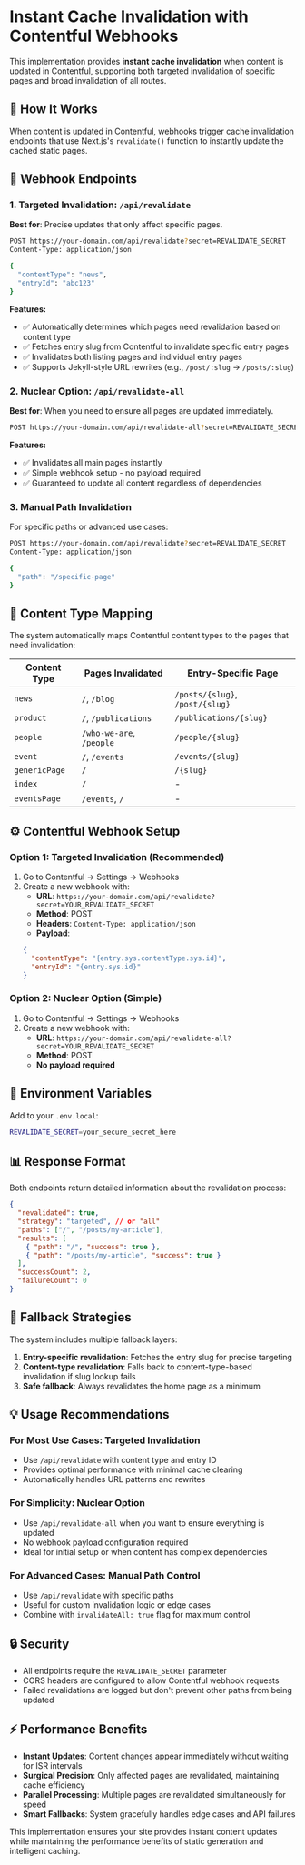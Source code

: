 # Instant Cache Invalidation with Contentful Webhooks

This implementation provides **instant cache invalidation** when content is updated in Contentful, supporting both targeted invalidation of specific pages and broad invalidation of all routes.

## 🚀 How It Works

When content is updated in Contentful, webhooks trigger cache invalidation endpoints that use Next.js's `revalidate()` function to instantly update the cached static pages.

## 📡 Webhook Endpoints

### 1. Targeted Invalidation: `/api/revalidate`

**Best for**: Precise updates that only affect specific pages.

```bash
POST https://your-domain.com/api/revalidate?secret=REVALIDATE_SECRET
Content-Type: application/json

{
  "contentType": "news",
  "entryId": "abc123"
}
```

**Features:**
- ✅ Automatically determines which pages need revalidation based on content type
- ✅ Fetches entry slug from Contentful to invalidate specific entry pages
- ✅ Invalidates both listing pages and individual entry pages
- ✅ Supports Jekyll-style URL rewrites (e.g., `/post/:slug` → `/posts/:slug`)

### 2. Nuclear Option: `/api/revalidate-all`

**Best for**: When you need to ensure all pages are updated immediately.

```bash
POST https://your-domain.com/api/revalidate-all?secret=REVALIDATE_SECRET
```

**Features:**
- ✅ Invalidates all main pages instantly
- ✅ Simple webhook setup - no payload required
- ✅ Guaranteed to update all content regardless of dependencies

### 3. Manual Path Invalidation

For specific paths or advanced use cases:

```bash
POST https://your-domain.com/api/revalidate?secret=REVALIDATE_SECRET
Content-Type: application/json

{
  "path": "/specific-page"
}
```

## 🎯 Content Type Mapping

The system automatically maps Contentful content types to the pages that need invalidation:

| Content Type | Pages Invalidated | Entry-Specific Page |
|-------------|------------------|-------------------|
| `news` | `/`, `/blog` | `/posts/{slug}`, `/post/{slug}` |
| `product` | `/`, `/publications` | `/publications/{slug}` |
| `people` | `/who-we-are`, `/people` | `/people/{slug}` |
| `event` | `/`, `/events` | `/events/{slug}` |
| `genericPage` | `/` | `/{slug}` |
| `index` | `/` | - |
| `eventsPage` | `/events`, `/` | - |

## ⚙️ Contentful Webhook Setup

### Option 1: Targeted Invalidation (Recommended)

1. Go to Contentful → Settings → Webhooks
2. Create a new webhook with:
   - **URL**: `https://your-domain.com/api/revalidate?secret=YOUR_REVALIDATE_SECRET`
   - **Method**: POST
   - **Headers**: `Content-Type: application/json`
   - **Payload**: 
   ```json
   {
     "contentType": "{entry.sys.contentType.sys.id}",
     "entryId": "{entry.sys.id}"
   }
   ```

### Option 2: Nuclear Option (Simple)

1. Go to Contentful → Settings → Webhooks
2. Create a new webhook with:
   - **URL**: `https://your-domain.com/api/revalidate-all?secret=YOUR_REVALIDATE_SECRET`
   - **Method**: POST
   - **No payload required**

## 🔧 Environment Variables

Add to your `.env.local`:

```bash
REVALIDATE_SECRET=your_secure_secret_here
```

## 📊 Response Format

Both endpoints return detailed information about the revalidation process:

```json
{
  "revalidated": true,
  "strategy": "targeted", // or "all"
  "paths": ["/", "/posts/my-article"],
  "results": [
    { "path": "/", "success": true },
    { "path": "/posts/my-article", "success": true }
  ],
  "successCount": 2,
  "failureCount": 0
}
```

## 🚨 Fallback Strategies

The system includes multiple fallback layers:

1. **Entry-specific revalidation**: Fetches the entry slug for precise targeting
2. **Content-type revalidation**: Falls back to content-type-based invalidation if slug lookup fails
3. **Safe fallback**: Always revalidates the home page as a minimum

## 💡 Usage Recommendations

### For Most Use Cases: Targeted Invalidation
- Use `/api/revalidate` with content type and entry ID
- Provides optimal performance with minimal cache clearing
- Automatically handles URL patterns and rewrites

### For Simplicity: Nuclear Option
- Use `/api/revalidate-all` when you want to ensure everything is updated
- No webhook payload configuration required
- Ideal for initial setup or when content has complex dependencies

### For Advanced Cases: Manual Path Control
- Use `/api/revalidate` with specific paths
- Useful for custom invalidation logic or edge cases
- Combine with `invalidateAll: true` flag for maximum control

## 🔒 Security

- All endpoints require the `REVALIDATE_SECRET` parameter
- CORS headers are configured to allow Contentful webhook requests
- Failed revalidations are logged but don't prevent other paths from being updated

## ⚡ Performance Benefits

- **Instant Updates**: Content changes appear immediately without waiting for ISR intervals
- **Surgical Precision**: Only affected pages are revalidated, maintaining cache efficiency
- **Parallel Processing**: Multiple pages are revalidated simultaneously for speed
- **Smart Fallbacks**: System gracefully handles edge cases and API failures

This implementation ensures your site provides instant content updates while maintaining the performance benefits of static generation and intelligent caching.